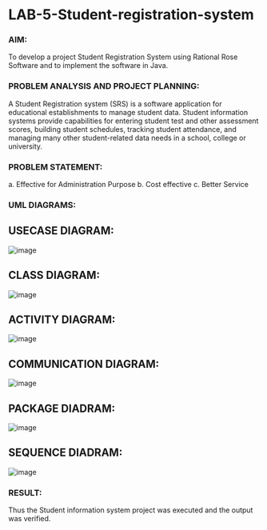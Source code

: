 # LAB-5-Student-registration-system
### AIM:
To develop a project Student Registration System using Rational Rose Software and to
implement the software in Java.
### PROBLEM ANALYSIS AND PROJECT PLANNING:
A Student Registration system (SRS) is a software application for educational
establishments to manage student data. Student information systems provide capabilities for
entering student test and other assessment scores, building student schedules, tracking student
attendance, and managing many other student-related data needs in a school, college or
university.
### PROBLEM STATEMENT:
a. Effective for Administration Purpose
b. Cost effective
c. Better Service
### UML DIAGRAMS:
## USECASE DIAGRAM:
![image](https://github.com/user-attachments/assets/c7fa5da6-3d28-4cec-9ad7-9815f5e00aea)
## CLASS DIAGRAM:
![image](https://github.com/user-attachments/assets/85b5beb2-722b-4370-863a-b986d9db7203)
## ACTIVITY DIAGRAM:
![image](https://github.com/user-attachments/assets/753a0f59-8262-46ae-8f0e-8fbade0667cc)
## COMMUNICATION DIAGRAM:
![image](https://github.com/user-attachments/assets/a1d9544c-74bf-42cb-bebb-5c631882189c)
## PACKAGE DIADRAM:
![image](https://github.com/user-attachments/assets/71ff6159-7f93-4534-a1cb-43f1a1cb0463)
## SEQUENCE DIADRAM:
![image](https://github.com/user-attachments/assets/69f28fc5-e158-4c9e-a2e9-97754cc2c82b)
### RESULT:
Thus the Student information system project was executed and the output was
verified.
